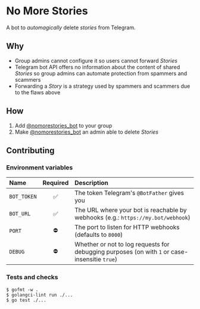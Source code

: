 # No More Stories

A bot to _automagically_ delete _stories_ from Telegram.

## Why

* Group admins cannot configure it so users cannot forward _Stories_
* Telegram bot API offers no information about the content of shared _Stories_ so group admins can automate protection from spammers and scammers
* Forwarding a _Story_ is a strategy used by spammers and scammers due to the flaws above

## How

1. Add [@nomorestories_bot](https://telegram.me/nomorestories_bot) to your group
1. Make [@nomorestories_bot](https://telegram.me/nomorestories_bot) an admin able to delete _Stories_

## Contributing

### Environment variables

| Name | Required | Description |
|:--|:-:|:--|
| `BOT_TOKEN` | ✅ | The token Telegram's `@BotFather` gives you |
| `BOT_URL` | ✅ | The URL where your bot is reachable by webhooks (e.g.: `https://my.bot/webhook`) |
| `PORT` | ⛔️ | The port to listen for HTTP webhooks (defaults to `8000`) |
| `DEBUG` | ⛔️ | Whether or not to log requests for debugging purposes (on with `1` or case-insensitie `true`) |

### Tests and checks

```console
$ gofmt -w .
$ golangci-lint run ./...
$ go test ./...
```
